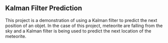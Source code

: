 ## Kalman Filter Prediction

This project is a demonstration of using a Kalman filter to predict the next position of an objet. In the case of this project, meteorite are falling from the sky 
and a Kalman filter is being used to predict the next location of the meteorite.